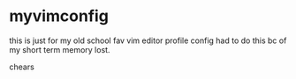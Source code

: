 # myvimconfig
this is just for my old school fav vim editor profile config 
had to do this bc of my short term memory lost.

chears

